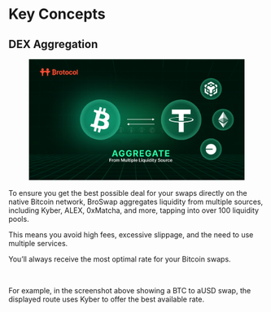 # Key Concepts

## DEX Aggregation

<figure><img src="../../.gitbook/assets/aggregate.png" alt=""><figcaption></figcaption></figure>

To ensure you get the best possible deal for your swaps directly on the native Bitcoin network, BroSwap aggregates liquidity from multiple sources, including Kyber, ALEX, 0xMatcha, and more, tapping into over 100 liquidity pools.&#x20;

This means you avoid high fees, excessive slippage, and the need to use multiple services.&#x20;

You’ll always receive the most optimal rate for your Bitcoin swaps.

<figure><img src="../../.gitbook/assets/Screenshot 2025-04-17 at 4.46.23 PM.png" alt="" width="375"><figcaption></figcaption></figure>

For example, in the screenshot above showing a BTC to aUSD swap, the displayed route uses Kyber to offer the best available rate.
